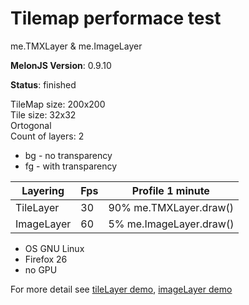 # Tilemap performace test
me.TMXLayer & me.ImageLayer

**MelonJS Version**: 0.9.10

**Status**: finished

TileMap size: 200x200<br>
Tile size: 32x32<br>
Ortogonal<br>
Count of layers: 2
- bg - no transparency
- fg - with transparency

Layering	|	Fps	|	Profile 1 minute
------------|-------|---------------------
TileLayer	|	30	|	90% me.TMXLayer.draw()
ImageLayer	|	60	|	5% me.ImageLayer.draw()

- OS GNU Linux
- Firefox 26
- no GPU

For more detail see [tileLayer demo](https://github.com/Kibo/melonjs-cookbook/tree/master/cookbook/tilemapPerformanceTest/tileLayer), [imageLayer demo](https://github.com/Kibo/melonjs-cookbook/tree/master/cookbook/tilemapPerformanceTest/imageLayer)

